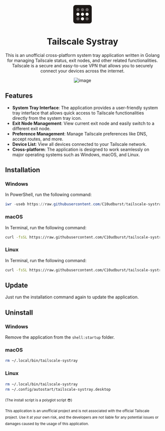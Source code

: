 <div align="center">

<img src="icons/on.png" width="60em">

# Tailscale Systray

This is an unofficial cross-platform system tray application written in Golang for managing Tailscale status, exit nodes, and other related functionalities. Tailscale is a secure and easy-to-use VPN that allows you to securely connect your devices across the internet.

![image](https://github.com/C10udburst/tailscale-systray/assets/18114966/adc69050-a320-4e3d-952b-fcf57185c8d4)

</div>

## Features

- **System Tray Interface**: The application provides a user-friendly system tray interface that allows quick access to Tailscale functionalities directly from the system tray icon.
- **Exit Node Management**: View current exit node and easily switch to a different exit node.
- **Preference Management**: Manage Tailscale preferences like DNS, accept routes, and more.
- **Device List**: View all devices connected to your Tailscale network.
- **Cross-platform**: The application is designed to work seamlessly on major operating systems such as Windows, macOS, and Linux.

## Installation

### Windows

In PowerShell, run the following command:

```powershell
iwr -useb https://raw.githubusercontent.com/C10udburst/tailscale-systray/master/install.txt | iex
```

### macOS

In Terminal, run the following command:

```bash
curl -fsSL https://raw.githubusercontent.com/C10udburst/tailscale-systray/master/install.txt | sh
```

### Linux

In Terminal, run the following command:

```bash
curl -fsSL https://raw.githubusercontent.com/C10udburst/tailscale-systray/master/install.txt | sh
```

## Update

Just run the installation command again to update the application.

## Uninstall

### Windows

Remove the application from the `shell:startup` folder.

### macOS
```bash
rm ~/.local/bin/tailscale-systray
```

### Linux
```bash
rm ~/.local/bin/tailscale-systray
rm ~/.config/autostart/tailscale-systray.desktop
```


<sub>(The install script is a polyglot script :sunglasses:)</sub>

<sub>This application is an unofficial project and is not associated with the official Tailscale project. Use it at your own risk, and the developers are not liable for any potential issues or damages caused by the usage of this application.</sub>

